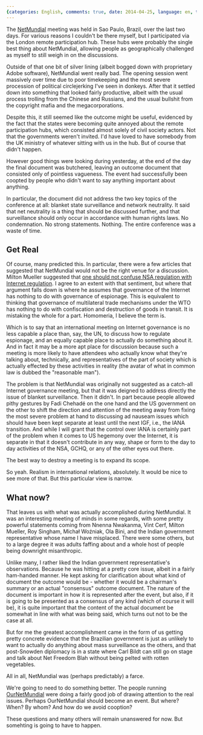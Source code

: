 ```yaml
---
{categories: English, comments: true, date: 2014-04-25, language: en, title: NetMundial}
---
```


The [NetMundial][3] meeting was held in Sa­o Paulo, Brazil, over the last two days. For various reasons I couldn't be there myself, but I participated via the London remote participation hub. These hubs were probably the single best thing about NetMundial, allowing people as geographically challenged as myself to still weigh in on the discussions.

Outside of that one bit of silver lining (albeit bogged down with proprietary Adobe software), NetMundial went really bad. The opening session went massively over time due to poor timekeeping and the most severe procession of political circlejerking I've seen in donkeys. After that it settled down into something that looked fairly productive, albeit with the usual process trolling from the Chinese and Russians, and the usual bullshit from the copyright mafia and the megacorporations. 

Despite this, it still seemed like the outcome might be useful, evidenced by the fact that the states were becoming quite annoyed about the remote participation hubs, which consisted almost solely of civil society actors. Not that the governments weren't invited. I'd have loved to have somebody from the UK ministry of whatever sitting with us in the hub. But of course that didn't happen.

However good things were looking during yesterday, at the end of the day the final document was butchered, leaving an outcome document that consisted only of pointless vagueness. The event had successfully been coopted by people who didn't want to say anything important about anything.

In particular, the document did not address the two key topics of the conference at all: blanket state surveillance and network neutrality. It said that net neutrality is a thing that should be discussed further, and that surveillance should only occur in accordance with human rights laws. No condemnation. No strong statements. Nothing. The entire conference was a waste of time.


## Get Real

Of course, many predicted this. In particular, there were a few articles that suggested that NetMundial would not be the right venue for a discussion. Milton Mueller suggested that [one should not confuse NSA regulation with Internet regulation][1]. I agree to an extent with that sentiment, but where that argument falls down is where he assumes that governance of the Internet has nothing to do with governance of espionage. This is equivalent to thinking that governance of multilateral trade mechanisms under the WTO has nothing to do with confiscation and destruction of goods in transit. It is mistaking the whole for a part. Homomeria, I believe the term is.

Which is to say that an international meeting on Internet governance is no less capable a place than, say, the UN, to discuss how to regulate espionage, and an equally capable place to actually do something about it. And in fact it may be a more apt place for discussion because such a meeting is more likely to have attendees who actually know what they're talking about, technically, and representatives of the part of society which is actually effected by these activities in reality (the avatar of what in common law is dubbed the "reasonable man").

The problem is that NetMundial was originally not suggested as a catch-all Internet governance meeting, but that it was deigned to address directly the issue of blanket surveillance. Then it didn't. In part because people allowed pithy gestures by Fadi Chehadé on the one hand and the US government on the other to shift the direction and attention of the meeting away from fixing the most severe problem at hand to discussing ad nauseam issues which should have been kept separate at least until the next IGF, i.e., the IANA transition. And while I will grant that the control over IANA is certainly part of the problem when it comes to US hegemony over the Internet, it is separate in that it doesn't contribute in any way, shape or form to the day to day activities of the NSA, GCHQ, or any of the other eyes out there.

The best way to destroy a meeting is to expand its scope.

So yeah. Realism in international relations, absolutely. It would be nice to see more of that. But this particular view is narrow.


## What now?

That leaves us with what was actually accomplished during NetMundial. It was an interesting meeting of minds in some regards, with some pretty powerful statements coming from Nnenna Nwakanma, Vint Cerf, Milton Mueller, Roy Singham, Michał Woźniak, Ola Bini, and the Indian government representative whose name I have misplaced. There were some others, but to a large degree it was adults faffing about and a whole host of people being downright misanthropic.

Unlike many, I rather liked the Indian government representative's observations. Because he was hitting at a pretty core issue, albeit in a fairly ham-handed manner. He kept asking for clarification about what kind of document the outcome would be - whether it would be a chairman's summary or an actual "consensus" outcome document. The nature of the document is important in how it is represented after the event, but also, if it is going to be presented as a consensus of any kind (which of course it will be), it is quite important that the content of the actual document be somewhat in line with what was being said, which turns out not to be the case at all.

But for me the greatest accomplishment came in the form of us getting pretty concrete evidence that the Brazilian government is just as unlikely to want to actually do anything about mass surveillance as the others, and that post-Snowden diplomacy is in a state where Carl Bildt can still go on stage and talk about Net Freedom Blah without being pelted with rotten vegetables.

All in all, NetMundial was (perhaps predictably) a farce.

We're going to need to do something better. The people running [OurNetMundial][2] were doing a fairly good job of drawing attention to the real issues. Perhaps OurNetMundial should become an event. But where? When? By whom? And how do we avoid cooption?

These questions and many others will remain unanswered for now. But somehting is going to have to happen.


 [1]: http://www.internetgovernance.org/2013/10/26/get-realist-dont-confuse-nsa-regulation-with-internet-regulation/
 [2]: http://www.netmundial.net
 [3]: http://www.netmundial.br
